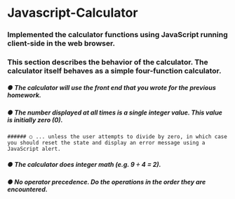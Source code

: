 # Javascript-Calculator

### Implemented the calculator functions using JavaScript running client-side in the web browser.

### This section describes the behavior of the calculator. The calculator itself behaves as a simple four-function calculator.


##### ● The calculator will use the front end that you wrote for the previous homework.

##### ● The number displayed at all times is a single integer value. This value is initially zero (0).

	###### ○ ... unless the user attempts to divide by zero, in which case you should reset the state and display an error message using a JavaScript alert.

##### ● The calculator does integer math (e.g. 9 ÷ 4 = 2).

##### ● No operator precedence. Do the operations in the order they are encountered.

